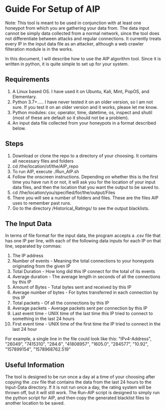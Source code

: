 # Guide For Setup of AIP
Note: This tool is meant to be used in conjunction with at least one honeypot from which you are gathering your data from. The data input cannot be simply data collected from a normal network, since the tool does not differentiate between attacks and regular connections. It currently treats every IP in the input data file as an attacker, although a web crawler filteration module is in the works.

In this document, I will describe how to use the AIP algorithm tool. Since it is written in python, it is quite simple to set up for your system.
## Requirements
1. A Linux based OS. I have used it on Ubuntu, Kali, Mint, PopOS, and Elementary.
2. Python 3.7+….. I have never tested it on an older version, so I am not sure. If you test it on an older version and it works, please let me know.
3. Python modules: csv, operator, time, datetime, os, inspect and shutil (most of these are default so it should not be a problem).
4. An input data file collected from your honeypots in a format described below.
## Steps
1. Download or clone the repo to a directory of your choosing. It contains all necessary files and folders
2. cd /the/location/of/the/AIP_repo
3. To run AIP, execute ./Run_AIP.sh
4. Follow the onscreen instructions. Depending on whether this is the first time you have run it or not, it will ask you for the location of your input data files, and then the location that you want the output to be saved to.
5. cd /the/location/you/specified/for/the/output/Files
6. There you will see a number of folders and files. These are the files AIP uses to remember past runs. 
7. Go to the directory /Historical_Ratings/ to see the output blacklists.
## The Input Data
In terms of file format for the input data, the program accepts a .csv file that has one IP per line, with each of the following data inputs for each IP on that line, separated by commas:
1. The IP address
2. Number of events - Meaning the total connections to your honeypots originating from the given IP
3. Total Duration - How long did this IP connect for the total of its events
4. Average duration - The average length in seconds of all the connections by this IP
5. Amount of Bytes - Total bytes sent and received by this IP
6. Average number of bytes - For bytes transferred in each connection by this IP
7. Total packets - Of all the connections by this IP
8. Average packets - Average packets sent per connection by this IP
9. Last event time - UNIX time of the last time this IP tried to connect to something in the last 24 hours
10. First event time - UNIX time of the first time the IP tried to connect in the last 24 hour

For example, a single line in the file could look like this:
"IPv4-Address", ”26049”, "7415310", "284.6", "41808957", "1605.0", ”284577”, "10.92", "157899154", "1578968762.519"

## Useful Information
The tool is designed to be run once a day at a time of your choosing after copying the .csv file that contains the data from the last 24 hours to the Input-Data directory. If it is not run once a day, the rating system will be thrown off, but it will still work.
The Run-AIP script is designed to simply run the python script for AIP, and then copy the generated blacklist files to another location to be saved.
